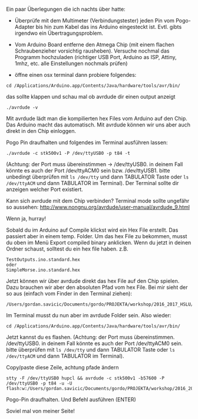 Ein paar Überlegungen die ich nachts über hatte:

* Überprüfe mit dem Multimeter (Verbindungstester) jeden Pin vom Pogo-Adapter bis hin zum Kabel das ins Arduino eingesteckt ist. Evtl. gibts irgendwo ein Übertragungsproblem.

* Vom Arduino Board entferne den Atmega Chip (mit einem flachen Schraubenzieher vorsichtig rausheben). Versuche nochmal das Programm hochzuladen (richtiger USB Port, Arduino as ISP, Attiny, 1mhz, etc. alle Einstellungen nochmals prüfen)

* öffne einen osx terminal dann probiere folgendes:

```
cd /Applications/Arduino.app/Contents/Java/hardware/tools/avr/bin/
```

das sollte klappen und schau mal ob avrdude dir einen output anzeigt

```
./avrdude -v
```

Mit avrdude lädt man die kompilierten hex Files vom Arduino auf den Chip. Das Arduino macht das automatisch. Mit avrdude können wir uns aber auch direkt in den Chip einloggen.

Pogo Pin draufhalten und folgendes im Terminal ausführen lassen:

```
./avrdude -c stk500v1 -P /dev/ttyUSB0 -p t84 -t
```

(Achtung: der Port muss übereinstimmen -> /dev/ttyUSB0. in deinem Fall könnte es auch der Port /dev/ttyACM0 sein bzw. /dev/ttyUSB1. bitte unbedingt überprüfen mit `ls /dev/tty` und dann TABULATOR Taste oder `ls /dev/ttyACM` und dann TABULATOR im Terminal). Der Terminal sollte dir anzeigen welcher Port existiert.

Kann sich avrdude mit dem Chip verbinden? Terminal mode sollte ungefähr so aussehen: http://www.nongnu.org/avrdude/user-manual/avrdude_9.html

Wenn ja, hurray!

Sobald du im Arduino auf Compile klickst wird ein Hex File erstellt. Das passiert aber in einem temp. Folder. Um das hex File zu bekommen, musst du oben im Menü Export
compiled binary anklicken. Wenn du jetzt in deinen Ordner schaust, solltest du ein hex file haben. z.B.

```
TestOutputs.ino.standard.hex
oder
SimpleMorse.ino.standard.hex
```

Jetzt können wir über avrdude direkt das hex File auf den Chip spielen. Dazu brauchen wir aber den absoluten Pfad vom hex File. Bei mir sieht der so aus (einfach vom Finder in den Terminal ziehen):

```
/Users/gordan.savicic/Documents/gordo/PROJEKTA/workshop/2016_2017_HSLU/PCB140JahreHSLU/hsluboard/firmware/SimpleMorse/SimpleMorse.ino.standard.hex
```

Im Terminal musst du nun aber im avrdude Folder sein. Also wieder:

```
cd /Applications/Arduino.app/Contents/Java/hardware/tools/avr/bin/
```

Jetzt kannst du es flashen. (Achtung: der Port muss übereinstimmen. /dev/ttyUSB0. in deinem Fall könnte es auch der Port /dev/ttyACM0 sein. bitte überprüfen mit `ls /dev/tty` und dann TABULATOR Taste oder `ls /dev/ttyACM` und dann TABULATOR im Terminal).

Copy/paste diese Zeile, achtung pfade ändern

```
stty -F /dev/ttyUSB0 hupcl && avrdude -c stk500v1 -b57600 -P /dev/ttyUSB0 -p t84 -u -U flash:w:/Users/gordan.savicic/Documents/gordo/PROJEKTA/workshop/2016_2017_HSLU/PCB140JahreHSLU/hsluboard/firmware/SimpleMorse/SimpleMorse.ino.standard.hex
```
Pogo-Pin draufhalten. Und Befehl ausführen (ENTER)

Soviel mal von meiner Seite!
